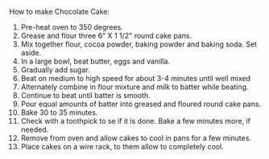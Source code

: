 How to make Chocolate Cake:
1.	Pre-heat oven to 350 degrees.
2.	Grease and flour three 6" X 1 1/2" round cake pans.
3.	Mix together flour, cocoa powder, baking powder and baking soda. Set aside.
4.	In a large bowl, beat butter, eggs and vanilla.
5.	Gradually add sugar.
6.	Beat on medium to high speed for about 3-4 minutes until well mixed
7.	Alternately combine in flour mixture and milk to batter while beating.
8.	Continue to beat until batter is smooth.
9.	Pour equal amounts of batter into greased and floured round cake pans.
10.	Bake 30 to 35 minutes.
11.	Check with a toothpick to se if it is done. Bake a few minutes more, if needed.
12.	Remove from oven and allow cakes to cool in pans for a few minutes.
13.	Place cakes on a wire rack, to them allow to completely cool.

